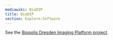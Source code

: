 ```yaml
---
mediawiki: BioDIP
title: BioDIP
section: Explore:Software
---
```


See the [Biopolis Dresden Imaging Platform project](http://www.biodip.de/wiki/Biopolis_Dresden_Imaging_Platform).
